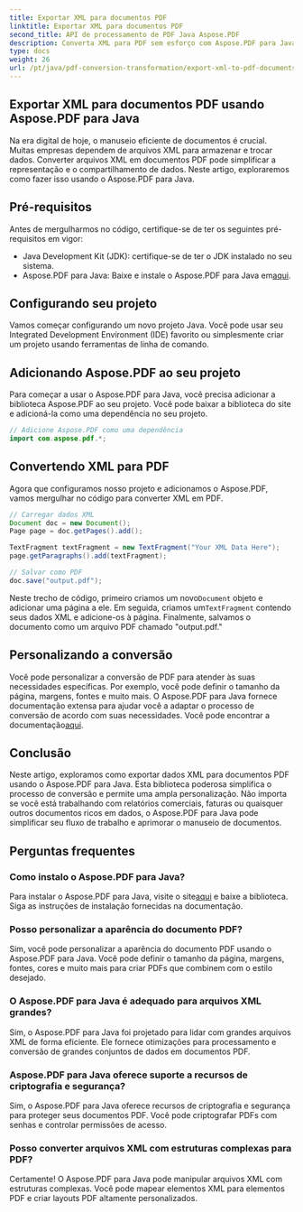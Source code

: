 ```yaml
---
title: Exportar XML para documentos PDF
linktitle: Exportar XML para documentos PDF
second_title: API de processamento de PDF Java Aspose.PDF
description: Converta XML para PDF sem esforço com Aspose.PDF para Java. Simplifique a representação e o compartilhamento de dados. Aprenda como neste guia abrangente.
type: docs
weight: 26
url: /pt/java/pdf-conversion-transformation/export-xml-to-pdf-documents/
---
```


## Exportar XML para documentos PDF usando Aspose.PDF para Java

Na era digital de hoje, o manuseio eficiente de documentos é crucial. Muitas empresas dependem de arquivos XML para armazenar e trocar dados. Converter arquivos XML em documentos PDF pode simplificar a representação e o compartilhamento de dados. Neste artigo, exploraremos como fazer isso usando o Aspose.PDF para Java.

## Pré-requisitos

Antes de mergulharmos no código, certifique-se de ter os seguintes pré-requisitos em vigor:

- Java Development Kit (JDK): certifique-se de ter o JDK instalado no seu sistema.
-  Aspose.PDF para Java: Baixe e instale o Aspose.PDF para Java em[aqui](https://releases.aspose.com/pdf/java/).

## Configurando seu projeto

Vamos começar configurando um novo projeto Java. Você pode usar seu Integrated Development Environment (IDE) favorito ou simplesmente criar um projeto usando ferramentas de linha de comando. 

## Adicionando Aspose.PDF ao seu projeto

Para começar a usar o Aspose.PDF para Java, você precisa adicionar a biblioteca Aspose.PDF ao seu projeto. Você pode baixar a biblioteca do site e adicioná-la como uma dependência no seu projeto.

```java
// Adicione Aspose.PDF como uma dependência
import com.aspose.pdf.*;
```

## Convertendo XML para PDF

Agora que configuramos nosso projeto e adicionamos o Aspose.PDF, vamos mergulhar no código para converter XML em PDF.

```java
// Carregar dados XML
Document doc = new Document();
Page page = doc.getPages().add();

TextFragment textFragment = new TextFragment("Your XML Data Here");
page.getParagraphs().add(textFragment);

// Salvar como PDF
doc.save("output.pdf");
```

 Neste trecho de código, primeiro criamos um novo`Document` objeto e adicionar uma página a ele. Em seguida, criamos um`TextFragment` contendo seus dados XML e adicione-os à página. Finalmente, salvamos o documento como um arquivo PDF chamado "output.pdf."

## Personalizando a conversão

 Você pode personalizar a conversão de PDF para atender às suas necessidades específicas. Por exemplo, você pode definir o tamanho da página, margens, fontes e muito mais. O Aspose.PDF para Java fornece documentação extensa para ajudar você a adaptar o processo de conversão de acordo com suas necessidades. Você pode encontrar a documentação[aqui](https://reference.aspose.com/pdf/java/).

## Conclusão

Neste artigo, exploramos como exportar dados XML para documentos PDF usando o Aspose.PDF para Java. Esta biblioteca poderosa simplifica o processo de conversão e permite uma ampla personalização. Não importa se você está trabalhando com relatórios comerciais, faturas ou quaisquer outros documentos ricos em dados, o Aspose.PDF para Java pode simplificar seu fluxo de trabalho e aprimorar o manuseio de documentos.

## Perguntas frequentes

### Como instalo o Aspose.PDF para Java?

 Para instalar o Aspose.PDF para Java, visite o site[aqui](https://releases.aspose.com/pdf/java/) e baixe a biblioteca. Siga as instruções de instalação fornecidas na documentação.

### Posso personalizar a aparência do documento PDF?

Sim, você pode personalizar a aparência do documento PDF usando o Aspose.PDF para Java. Você pode definir o tamanho da página, margens, fontes, cores e muito mais para criar PDFs que combinem com o estilo desejado.

### O Aspose.PDF para Java é adequado para arquivos XML grandes?

Sim, o Aspose.PDF para Java foi projetado para lidar com grandes arquivos XML de forma eficiente. Ele fornece otimizações para processamento e conversão de grandes conjuntos de dados em documentos PDF.

### Aspose.PDF para Java oferece suporte a recursos de criptografia e segurança?

Sim, o Aspose.PDF para Java oferece recursos de criptografia e segurança para proteger seus documentos PDF. Você pode criptografar PDFs com senhas e controlar permissões de acesso.

### Posso converter arquivos XML com estruturas complexas para PDF?

Certamente! O Aspose.PDF para Java pode manipular arquivos XML com estruturas complexas. Você pode mapear elementos XML para elementos PDF e criar layouts PDF altamente personalizados.